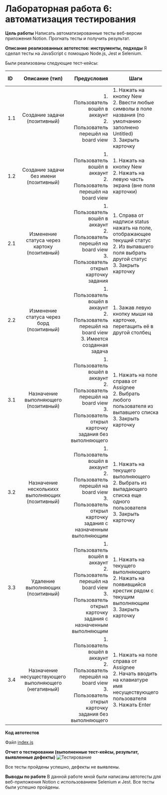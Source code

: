 # Лабораторная работа 6: автоматизация тестирования
**Цель работы**
Написать автоматизированные тесты веб-версии приложения Notion. Прогнать тесты и получить результат.

**Описание реализованных автотестов: инструменты, подходы**
Я сделал тесты на JavaScript с помощью Node.js, Jest и Selenium.

Были реализованы следующие тест-кейсы:

| ID  |                    Описание (тип)                    |                                                                                                                                      Предусловия | Шаги                                                                                                                                            | Ожидаемый результат                                                                       |
|:----|:----------------------------------------------------:|-------------------------------------------------------------------------------------------------------------------------------------------------:|-------------------------------------------------------------------------------------------------------------------------------------------------|-------------------------------------------------------------------------------------------|
| 1.1 |             Создание задачи (позитивный)             |                                                                       1. Пользователь вошёл в аккаунт<br/> 2. Пользователь перешёл на board view | 1. Нажать на кнопку New<br/>2. Ввести любые символы в поле названия (по умолчанию заполнено Untitled)<br/>3. Закрыть карточку                   | Создалась карточка с введенным именем                                                     |
| 1.2 |        Создание задачи без имени (позитивный)        |                                                                       1. Пользователь вошёл в аккаунт<br/> 2. Пользователь перешёл на board view | 1. Нажать на кнопку New<br/>2. Нажать на левую часть экрана (вне поля карточки)                                                                 | Карточка создасться и будет иметь имя Untitled                                            |
| 2.1 |     Изменение статуса через картоку (позитивный)     |                          1. Пользователь вошёл в аккаунт<br/> 2. Пользователь перешёл на board view <br/>3. Пользователь открыл карточку задания | 1. Справа от надписи status нажать на поле, отображающее текущий статус <br/>2. Из выпавшего поля выбрать другой статус<br/>3. Закрыть карточку | В board view карточка должна находиться в новом столбце                                   |
| 2.2 |      Изменение статуса через борд (позитивный)       |                                      1. Пользователь вошёл в аккаунт<br/> 2. Пользователь перешёл на board view <br/>3. Имеется созданная задача | 1. Зажав левую кнопку мыши на карточке, перетащить её в другой столбец                                                                          | После отпускания ЛКМ карточка должна отсаться в новом столбце                             |
| 3.1 |         Назначение выполняющего (позитивный)         |          1. Пользователь вошёл в аккаунт<br/> 2. Пользователь перешёл на board view<br/>3. Пользователь открыл карточку задания без выполняющего | 1. Нажать на поле справа от Assignee<br/>2. Выбрать любого пользователя из выпавшего списка<br/>3. Закрыть карточку                             | В board view под названием карточки должен отображаться выбранный пользователь            |
| 3.2 |   Назначение несколькихх выполняющих (позитивный)    | 1. Пользователь вошёл в аккаунт<br/> 2. Пользователь перешёл на board view<br/>3. Пользователь открыл карточку задания с назначенным выполняющим | 1. Нажать на текущего выполняющего<br/>2. Выбрать из выпадающего списка еще одного пользователя<br/>3. Закрыть карточку                         | В board view под названием карточки должны отображать предыдущие выполняющие и новый      |
| 3.3 |          Удаление выполняющих (позитивный)           |                          1. Пользователь вошёл в аккаунт<br/> 2. Пользователь перешёл на board view<br/>3. Пользователь открыл карточку задания с назначенным выполняющим | 1. Нажать на текущего выполняющего<br/>2. Нажать на появивщийся крестик рядом с текущим выполняющим<br/>3. Закрыть карточку                     | В board view под названием карточки не должен отображаться старый выполняющий             |
| 3.4 | Назначение несуществующего выполняющего (негативный) |    1. Пользователь вошёл в аккаунт<br/> 2. Пользователь перешёл на board view<br/>3. Пользователь открыл карточку задания без выполняющего       | 1. Нажать на поле справа от Assignee<br/>2. Начать вводить на клавиатуре имя несуществующего пользователя<br/>3. Нажать Enter                   | Выпадающий список должен закрыть. При этом поле справа от Assignee должно остаться пустым |

**Код автотестов**

Файл [index.js](./index.js)

**Отчет о тестировании (выполненные тест-кейсы, результат, выявленные дефекты)**
![Тестирование](./test-report.png)

Все тесты пройдены успешно, дефекты не выявлены.

**Выводы по работе**
В данной работе мной были написаны автотесты для веб-приложения Notion с использованием Selenium и Jest. Все тесты были успешно пройдены.
